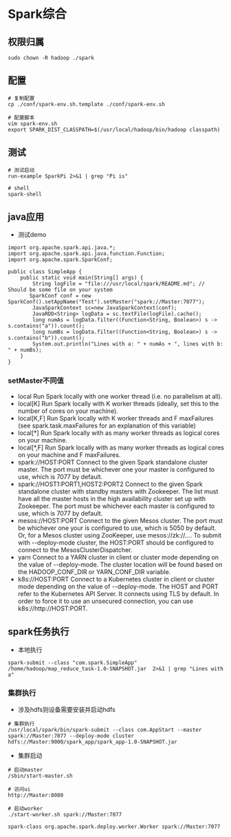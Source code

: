 # Spark综合


## 权限归属
```
sudo chown -R hadoop ./spark
```

## 配置
```
# 复制配置
cp ./conf/spark-env.sh.template ./conf/spark-env.sh

# 配置脚本
vim spark-env.sh
export SPARK_DIST_CLASSPATH=$(/usr/local/hadoop/bin/hadoop classpath)
```

## 测试
```
# 测试启动
run-example SparkPi 2>&1 | grep "Pi is"

# shell
spark-shell
```


## java应用

* 测试demo
```
import org.apache.spark.api.java.*;
import org.apache.spark.api.java.function.Function;
import org.apache.spark.SparkConf;

public class SimpleApp {
    public static void main(String[] args) {
        String logFile = "file:///usr/local/spark/README.md"; // Should be some file on your system
       SparkConf conf = new SparkConf().setAppName("Test").setMaster("spark://Master:7077");
        JavaSparkContext sc=new JavaSparkContext(conf);
        JavaRDD<String> logData = sc.textFile(logFile).cache();
        long numAs = logData.filter((Function<String, Boolean>) s -> s.contains("a")).count();
        long numBs = logData.filter((Function<String, Boolean>) s -> s.contains("b")).count();
        System.out.println("Lines with a: " + numAs + ", lines with b: " + numBs);
    }
}
```


### setMaster不同值
* local	Run Spark locally with one worker thread (i.e. no parallelism at all).
* local[K]	Run Spark locally with K worker threads (ideally, set this to the number of cores on your machine).
* local[K,F]	Run Spark locally with K worker threads and F maxFailures (see spark.task.maxFailures for an explanation of this variable)
* local[*]	Run Spark locally with as many worker threads as logical cores on your machine.
* local[*,F]	Run Spark locally with as many worker threads as logical cores on your machine and F maxFailures.
* spark://HOST:PORT	Connect to the given Spark standalone cluster master. The port must be whichever one your master is configured to use, which is 7077 by default.
* spark://HOST1:PORT1,HOST2:PORT2	Connect to the given Spark standalone cluster with standby masters with Zookeeper. The list must have all the master hosts in the high availability cluster set up with Zookeeper. The port must be whichever each master is configured to use, which is 7077 by default.
* mesos://HOST:PORT	Connect to the given Mesos cluster. The port must be whichever one your is configured to use, which is 5050 by default. Or, for a Mesos cluster using ZooKeeper, use mesos://zk://.... To submit with --deploy-mode cluster, the HOST:PORT should be configured to connect to the MesosClusterDispatcher.
* yarn	Connect to a YARN cluster in client or cluster mode depending on the value of --deploy-mode. The cluster location will be found based on the HADOOP_CONF_DIR or YARN_CONF_DIR variable.
* k8s://HOST:PORT	Connect to a Kubernetes cluster in client or cluster mode depending on the value of --deploy-mode. The HOST and PORT refer to the Kubernetes API Server. It connects using TLS by default. In order to force it to use an unsecured connection, you can use k8s://http://HOST:PORT.


## spark任务执行

* 本地执行
```
spark-submit --class "com.spark.SimpleApp" /home/hadoop/map_reduce_task-1.0-SNAPSHOT.jar  2>&1 | grep "Lines with a"
```
###  集群执行
* 涉及hdfs则设备需要安装并启动hdfs
```
# 集群执行
/usr/local/spark/bin/spark-submit --class com.AppStart --master spark://Master:7077 --deploy-mode cluster  hdfs://Master:9000/spark_app/spark_app-1.0-SNAPSHOT.jar
```

* 集群启动
```
# 启动master
/sbin/start-master.sh

# 访问ui
http://Master:8080

# 启动worker
./start-worker.sh spark://Master:7077

spark-class org.apache.spark.deploy.worker.Worker spark://Master:7077
```


